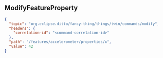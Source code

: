 ## ModifyFeatureProperty

```json
{
  "topic": "org.eclipse.ditto/fancy-thing/things/twin/commands/modify",
  "headers": {
    "correlation-id": "<command-correlation-id>"
  },
  "path": "/features/accelerometer/properties/x",
  "value": 42
}
```
